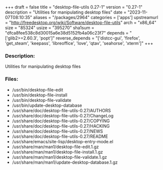 +++
draft = false
title = "desktop-file-utils 0.27-1"
version = "0.27-1"
description = "Utilities for manipulating desktop files"
date = "2023-11-07T08:10:35"
aliases = "/packages/2964"
categories = ['apps']
upstreamurl = "http://freedesktop.org/wiki/Software/desktop-file-utils"
arch = "x86_64"
size = "85324"
usize = "395270"
sha1sum = "dfca8fee538c8d30015a6e38d5152fb4a06c23f7"
depends = "['glib2>=2.60.3', 'popt']"
reverse_depends = "['distcc-gui', 'firefox', 'get_steam', 'keepass', 'libreoffice', 'love', 'qtav', 'seahorse', 'xterm']"
+++
### Description: 
Utilities for manipulating desktop files

### Files: 
* /usr/bin/desktop-file-edit
* /usr/bin/desktop-file-install
* /usr/bin/desktop-file-validate
* /usr/bin/update-desktop-database
* /usr/share/doc/desktop-file-utils-0.27/AUTHORS
* /usr/share/doc/desktop-file-utils-0.27/ChangeLog
* /usr/share/doc/desktop-file-utils-0.27/COPYING
* /usr/share/doc/desktop-file-utils-0.27/HACKING
* /usr/share/doc/desktop-file-utils-0.27/NEWS
* /usr/share/doc/desktop-file-utils-0.27/README
* /usr/share/emacs/site-lisp/desktop-entry-mode.el
* /usr/share/man/man1/desktop-file-edit.1.gz
* /usr/share/man/man1/desktop-file-install.1.gz
* /usr/share/man/man1/desktop-file-validate.1.gz
* /usr/share/man/man1/update-desktop-database.1.gz
